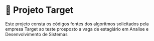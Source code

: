 # 🛄 Projeto Target 

Este projeto consta os códigos fontes dos algoritmos solicitados pela empresa Target ao teste prosposto a vaga de estagiário em Analise e Desenvolvimento de Sistemas 